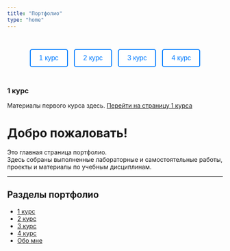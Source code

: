 ```yaml
---
title: "Портфолио"
type: "home"
---
```


<div style="text-align: center; margin: 40px 0;">
  <button onclick="showYear(1)" style="padding: 10px 20px; margin: 5px; border: 2px solid #007bff; background: white; color: #007bff; cursor: pointer; border-radius: 5px; font-size: 16px;" class="year-btn active">1 курс</button>
  <button onclick="showYear(2)" style="padding: 10px 20px; margin: 5px; border: 2px solid #007bff; background: white; color: #007bff; cursor: pointer; border-radius: 5px; font-size: 16px;" class="year-btn">2 курс</button>
  <button onclick="showYear(3)" style="padding: 10px 20px; margin: 5px; border: 2px solid #007bff; background: white; color: #007bff; cursor: pointer; border-radius: 5px; font-size: 16px;" class="year-btn">3 курс</button>
  <button onclick="showYear(4)" style="padding: 10px 20px; margin: 5px; border: 2px solid #007bff; background: white; color: #007bff; cursor: pointer; border-radius: 5px; font-size: 16px;" class="year-btn">4 курс</button>
</div>

<div id="year1" class="year-content" style="display: block;">

### 1 курс

Материалы первого курса здесь. [Перейти на страницу 1 курса](/1st/)

</div>

<div id="year2" class="year-content" style="display: none;">

### 2 курс

Материалы второго курса здесь. [Перейти на страницу 2 курса](/2nd/)

</div>

<div id="year3" class="year-content" style="display: none;">

### 3 курс

Материалы третьего курса здесь. [Перейти на страницу 3 курса](/3rd/)

</div>

<div id="year4" class="year-content" style="display: none;">

### 4 курс

Материалы четвёртого курса здесь. [Перейти на страницу 4 курса](/4th/)

</div>

<script>
function showYear(year) {
  // Скрыть все
  for (let i = 1; i <= 4; i++) {
    document.getElementById('year' + i).style.display = 'none';
  }
  
  // Показать выбранный
  document.getElementById('year' + year).style.display = 'block';
  
  // Обновить кнопки
  document.querySelectorAll('.year-btn').forEach(btn => {
    btn.style.background = 'white';
    btn.style.color = '#007bff';
  });
  event.target.style.background = '#007bff';
  event.target.style.color = 'white';
}
</script>


# Добро пожаловать!

Это главная страница портфолио.  
Здесь собраны выполненные лабораторные и самостоятельные работы, проекты и материалы по учебным дисциплинам.

---

## Разделы портфолио

- [1 курс](/portfolio1/1st/)
- [2 курс](/portfolio1/2nd/)
- [3 курс](/portfolio1/3rd/)
- [4 курс](/portfolio1/4th/)
- [Обо мне](/portfolio1/about/)
